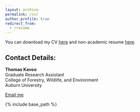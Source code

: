 ```yaml
---
layout: archive
permalink: /cv/
author_profile: true
redirect_from:
  - /resume
---
```

You can download my CV [here](http://tkavoo.github.io/files/Thomas-cv.pdf) and non-academic resume [here](http://tkavoo.github.io/files/Kavoo-Resume.pdf).
<div>
  <h2>Contact Details:</h2>
  <p>
    <strong>Thomas Kavoo</strong><br>
    Graduate Research Assistant<br>
    College of Forestry, Wildlife, and Environment<br>
    Auburn University
  </p>
  <a href="mailto:tmk0038@auburn.edu">Email me</a>
</div>

{% include base_path %}
